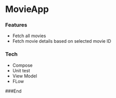 # MovieApp
### Features

- Fetch all movies
- Fetch movie details based on selected movie ID


### Tech
- Compose
- Unit test
- View Model
- FLow

###End
